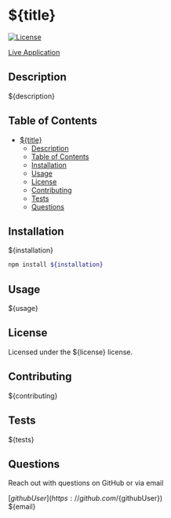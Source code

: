 # ${title}
[![License](https://img.shields.io/badge/License-Apache%202.0-blue.svg)](https://opensource.org/licenses/Apache-2.0)
<!-- https://gist.github.com/lukas-h/2a5d00690736b4c3a7ba -->

[Live Application](${link})

## Description
${description}

## Table of Contents
- [${title}](#title)
  - [Description](#description)
  - [Table of Contents](#table-of-contents)
  - [Installation](#installation)
  - [Usage](#usage)
  - [License](#license)
  - [Contributing](#contributing)
  - [Tests](#tests)
  - [Questions](#questions)

## Installation
${installation}

```bash
npm install ${installation}
```

## Usage
${usage}

## License
Licensed under the ${license} license.

## Contributing
${contributing}

## Tests
${tests}

## Questions
Reach out with questions on GitHub or via email 

[${githubUser}](https://github.com/${githubUser}) \
${email}